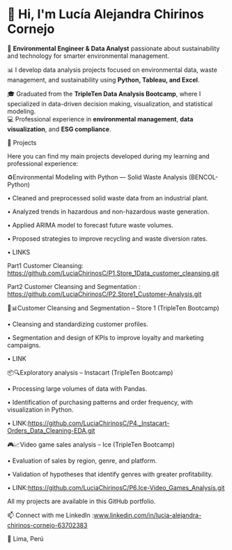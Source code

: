 # 👋 Hi, I'm Lucía Alejandra Chirinos Cornejo  

🌿 **Environmental Engineer & Data Analyst** passionate about sustainability and technology for smarter environmental management.  

📊 I develop data analysis projects focused on environmental data, waste management, and sustainability using **Python, Tableau, and Excel**.  

🎓 Graduated from the **TripleTen Data Analysis Bootcamp**, where I specialized in data-driven decision making, visualization, and statistical modeling.  
💻 Professional experience in **environmental management**, **data visualization**, and **ESG compliance**.  

🚀 Projects

Here you can find my main projects developed during my learning and professional experience:

♻️Environmental Modeling with Python — Solid Waste Analysis (BENCOL-Python)

• Cleaned and preprocessed solid waste data from an industrial plant.

• Analyzed trends in hazardous and non-hazardous waste generation.

• Applied ARIMA model to forecast future waste volumes.

• Proposed strategies to improve recycling and waste diversion rates.

• LINKS
    
   Part1 Customer Cleansing: https://github.com/LuciaChirinosC/P1.Store_1Data_customer_cleansing.git

   Part2 Customer Cleansing and Segmentation : https://github.com/LuciaChirinosC/P2.Store1_Customer-Analysis.git

🧹📊Customer Cleansing and Segmentation – Store 1 (TripleTen Bootcamp)

• Cleansing and standardizing customer profiles.

• Segmentation and design of KPIs to improve loyalty and marketing campaigns.

• LINK

📦🔍Exploratory analysis – Instacart (TripleTen Bootcamp)

• Processing large volumes of data with Pandas.

• Identification of purchasing patterns and order frequency, with visualization in Python.

• LINK:https://github.com/LuciaChirinosC/P4._Instacart-Orders_Data_Cleaning-EDA.git

🎮📈Video game sales analysis – Ice (TripleTen Bootcamp)

• Evaluation of sales by region, genre, and platform.

• Validation of hypotheses that identify genres with greater profitability.

• LINK:https://github.com/LuciaChirinosC/P6.Ice-Video_Games_Analysis.git

All my projects are available in this GitHub portfolio.

📫 Connect with me
LinkedIn :www.linkedin.com/in/lucia-alejandra-chirinos-cornejo-63702383

📍 Lima, Perú
